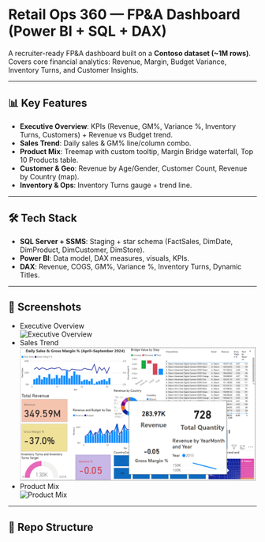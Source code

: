 # Retail Ops 360 — FP&A Dashboard (Power BI + SQL + DAX)

A recruiter-ready FP&A dashboard built on a **Contoso dataset (~1M rows)**.  
Covers core financial analytics: Revenue, Margin, Budget Variance, Inventory Turns, and Customer Insights.  

---

## 📊 Key Features
- **Executive Overview**: KPIs (Revenue, GM%, Variance %, Inventory Turns, Customers) + Revenue vs Budget trend.  
- **Sales Trend**: Daily sales & GM% line/column combo.  
- **Product Mix**: Treemap with custom tooltip, Margin Bridge waterfall, Top 10 Products table.  
- **Customer & Geo**: Revenue by Age/Gender, Customer Count, Revenue by Country (map).  
- **Inventory & Ops**: Inventory Turns gauge + trend line.  

---

## 🛠️ Tech Stack
- **SQL Server + SSMS**: Staging + star schema (FactSales, DimDate, DimProduct, DimCustomer, DimStore).  
- **Power BI**: Data model, DAX measures, visuals, KPIs.  
- **DAX**: Revenue, COGS, GM%, Variance %, Inventory Turns, Dynamic Titles.  

---


## 📸 Screenshots
- Executive Overview  
  ![Executive Overview](assets/executive.png)  
- Sales Trend  
  ![Sales Trend](assets/sales.png)  
- Product Mix  
  ![Product Mix](assets/product.png)  

---

## 📂 Repo Structure

